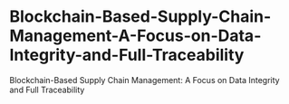 # Blockchain-Based-Supply-Chain-Management-A-Focus-on-Data-Integrity-and-Full-Traceability
Blockchain-Based Supply Chain Management: A Focus on Data Integrity and Full Traceability
